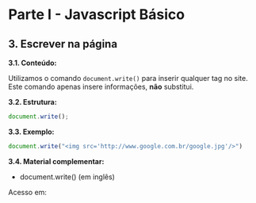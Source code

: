 # Parte I - Javascript Básico

## 3. Escrever na página

**3.1. Conteúdo:** 

Utilizamos o comando `document.write()` para inserir qualquer tag no site.
Este comando apenas insere informações, **não** substitui.


**3.2. Estrutura:**

```javascript
document.write();
```

**3.3. Exemplo:** 

```javascript
document.write("<img src='http://www.google.com.br/google.jpg'/>")
```

**3.4. Material complementar:**

- document.write() (em inglês)

Acesso em: 
